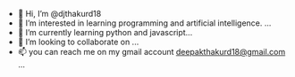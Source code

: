 - 👋 Hi, I’m @djthakurd18
- 👀 I’m interested in learning programming and artificial intelligence. ...
- 🌱 I’m currently learning python and javascript...
- 💞️ I’m looking to collaborate on ...
- 📫 you can reach me on my gmail account deepakthakurd18@gmail.com ...

<!---
djthakurd18/djthakurd18 is a ✨ special ✨ repository because its `README.md` (this file) appears on your GitHub profile.
You can click the Preview link to take a look at your changes.
--->
